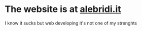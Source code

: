# The website is at [alebridi.it](alebridi.it)

I know it sucks but web developing it's not one of my strenghts

